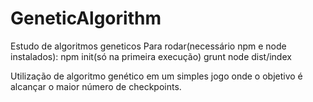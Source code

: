 # GeneticAlgorithm
Estudo de algoritmos geneticos
Para rodar(necessário npm e node instalados): 
    npm init(só na primeira execução)
    grunt
    node dist/index

Utilização de algoritmo genético em um simples jogo onde o objetivo é alcançar o maior número de checkpoints.